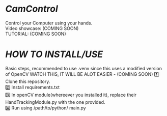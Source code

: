 # *CamControl*

Control your Computer using your hands.      
Video showcase: (COMING SOON)         
TUTORIAL: (COMING SOON)
# *HOW TO INSTALL/USE* 
Basic steps, recommended to use .venv since this uses a modified version of OpenCV 
WATCH THIS, IT WILL BE ALOT EASIER - (COMING SOON)
1️⃣ Clone this repository.      
2️⃣ Install requirements.txt      
3️⃣ In openCV module(whereever you installed it), replace their HandTrackingModule.py with the one provided.      
4️⃣ Run using /path/to/python/ main.py        

